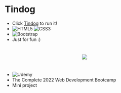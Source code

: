 # Tindog

- Click [Tindog](https://matinmonshizadeh.github.io/tindog/) to run it!
- ![HTML5](https://img.shields.io/badge/HTML5-E34F26?style=for-the-badge&logo=html5&logoColor=white)
![CSS3](https://img.shields.io/badge/CSS3-1572B6?style=for-the-badge&logo=css3&logoColor=white)
- ![Bootstrap](https://img.shields.io/badge/Bootstrap-563D7C?style=for-the-badge&logo=bootstrap&logoColor=white)
- Just for fun :)

#

<p align="center">
	<img src="https://user-images.githubusercontent.com/96329489/174669256-7707f326-6dfe-4e2e-b0ef-fe5489cfc085.gif" />
</p>

#

- ![Udemy](https://img.shields.io/badge/Udemy-A435F0?style=for-the-badge&logo=Udemy&logoColor=white)
- The Complete 2022 Web Development Bootcamp
- Mini project




